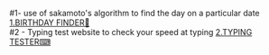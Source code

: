 #1- use of sakamoto's algorithm to find the day on a particular date 
[1.BIRTHDAY FINDER🎂](https://harshitsharma007.github.io/web-dev--projects/1-birthday%20finder/index.html)\
#2 - Typing test website to check your speed at typing 
[2.TYPING TESTER⌨](https://harshitsharma007.github.io/web-dev--projects/2-typing%20test/index.html)
